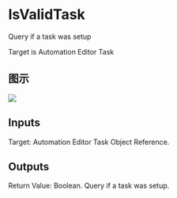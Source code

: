 # IsValidTask

Query if a task was setup

Target is Automation Editor Task

## 图示

![]($-20221218-18095118.png)

## Inputs

Target: Automation Editor Task Object Reference.  

## Outputs

Return Value: Boolean. Query if a task was setup.


